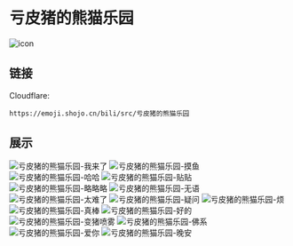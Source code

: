 # 亏皮猪的熊猫乐园
![icon](https://emoji.shojo.cn/bili/src/亏皮猪的熊猫乐园/icon.png)
## 链接
Cloudflare:
```
https://emoji.shojo.cn/bili/src/亏皮猪的熊猫乐园
```
## 展示
![亏皮猪的熊猫乐园-我来了](https://emoji.shojo.cn/bili/src/亏皮猪的熊猫乐园/亏皮猪的熊猫乐园-我来了.png)
![亏皮猪的熊猫乐园-摸鱼](https://emoji.shojo.cn/bili/src/亏皮猪的熊猫乐园/亏皮猪的熊猫乐园-摸鱼.png)
![亏皮猪的熊猫乐园-哈哈](https://emoji.shojo.cn/bili/src/亏皮猪的熊猫乐园/亏皮猪的熊猫乐园-哈哈.png)
![亏皮猪的熊猫乐园-贴贴](https://emoji.shojo.cn/bili/src/亏皮猪的熊猫乐园/亏皮猪的熊猫乐园-贴贴.png)
![亏皮猪的熊猫乐园-略略略](https://emoji.shojo.cn/bili/src/亏皮猪的熊猫乐园/亏皮猪的熊猫乐园-略略略.png)
![亏皮猪的熊猫乐园-无语](https://emoji.shojo.cn/bili/src/亏皮猪的熊猫乐园/亏皮猪的熊猫乐园-无语.png)
![亏皮猪的熊猫乐园-太难了](https://emoji.shojo.cn/bili/src/亏皮猪的熊猫乐园/亏皮猪的熊猫乐园-太难了.png)
![亏皮猪的熊猫乐园-疑问](https://emoji.shojo.cn/bili/src/亏皮猪的熊猫乐园/亏皮猪的熊猫乐园-疑问.png)
![亏皮猪的熊猫乐园-烦](https://emoji.shojo.cn/bili/src/亏皮猪的熊猫乐园/亏皮猪的熊猫乐园-烦.png)
![亏皮猪的熊猫乐园-真棒](https://emoji.shojo.cn/bili/src/亏皮猪的熊猫乐园/亏皮猪的熊猫乐园-真棒.png)
![亏皮猪的熊猫乐园-好的](https://emoji.shojo.cn/bili/src/亏皮猪的熊猫乐园/亏皮猪的熊猫乐园-好的.png)
![亏皮猪的熊猫乐园-变猪喷雾](https://emoji.shojo.cn/bili/src/亏皮猪的熊猫乐园/亏皮猪的熊猫乐园-变猪喷雾.png)
![亏皮猪的熊猫乐园-佛系](https://emoji.shojo.cn/bili/src/亏皮猪的熊猫乐园/亏皮猪的熊猫乐园-佛系.png)
![亏皮猪的熊猫乐园-爱你](https://emoji.shojo.cn/bili/src/亏皮猪的熊猫乐园/亏皮猪的熊猫乐园-爱你.png)
![亏皮猪的熊猫乐园-晚安](https://emoji.shojo.cn/bili/src/亏皮猪的熊猫乐园/亏皮猪的熊猫乐园-晚安.png)

